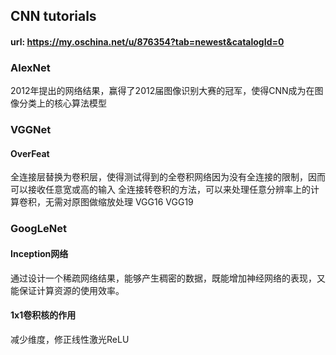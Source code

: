 ## CNN tutorials
#### url: https://my.oschina.net/u/876354?tab=newest&catalogId=0


### AlexNet
2012年提出的网络结果，赢得了2012届图像识别大赛的冠军，使得CNN成为在图像分类上的核心算法模型


### VGGNet
#### OverFeat 
全连接层替换为卷积层，使得测试得到的全卷积网络因为没有全连接的限制，因而可以接收任意宽或高的输入
全连接转卷积的方法，可以来处理任意分辨率上的计算卷积，无需对原图做缩放处理
VGG16 VGG19


### GoogLeNet
#### Inception网络
通过设计一个稀疏网络结果，能够产生稠密的数据，既能增加神经网络的表现，又能保证计算资源的使用效率。
#### 1x1卷积核的作用
减少维度，修正线性激光ReLU
